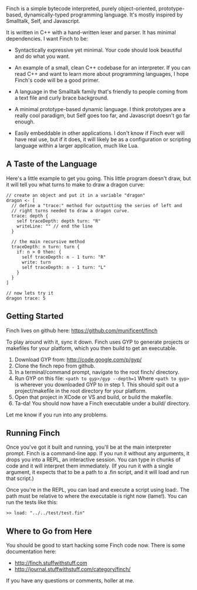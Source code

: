 Finch is a simple bytecode interpreted, purely object-oriented,
prototype-based, dynamically-typed programming language. It's mostly
inspired by Smalltalk, Self, and Javascript.

It is written in C++ with a hand-written lexer and parser. It has
minimal dependencies. I want Finch to be:

*   Syntactically expressive yet minimal. Your code should look beautiful and
    do what you want.

*   An example of a small, clean C++ codebase for an interpreter. If you can
    read C++ and want to learn more about programming languages, I hope Finch's
    code will be a good primer.

*   A language in the Smalltalk family that's friendly to people coming from a
    text file and curly brace background.

*   A minimal prototype-based dynamic language. I think prototypes are a really
    cool paradigm, but Self goes too far, and Javascript doesn't go far enough.

*   Easily embeddable in other applications. I don't know if Finch ever will
    have real use, but if it does, it will likely be as a configuration or
    scripting language within a larger application, much like Lua.


A Taste of the Language
-----------------------

Here's a little example to get you going. This little program doesn't
draw, but it will tell you what turns to make to draw a dragon curve:

    // create an object and put it in a variable "dragon"
    dragon <- [
      // define a "trace:" method for outputting the series of left and
      // right turns needed to draw a dragon curve.
      trace: depth {
        self traceDepth: depth turn: "R"
        writeLine: "" // end the line
      }

      // the main recursive method
      traceDepth: n turn: turn {
        if: n > 0 then: {
          self traceDepth: n - 1 turn: "R"
          write: turn
          self traceDepth: n - 1 turn: "L"
        }
      }
    ]

    // now lets try it
    dragon trace: 5


Getting Started
---------------

Finch lives on github here: https://github.com/munificent/finch

To play around with it, sync it down. Finch uses GYP to generate projects or
makefiles for your platform, which you then build to get an executable.

1. Download GYP from: http://code.google.com/p/gyp/
2. Clone the finch repo from github.
3. In a terminal/command prompt, navigate to the root finch/ directory.
4. Run GYP on this file: `<path to gyp>/gyp --depth=1`
   Where `<path to gyp>` is wherever you downloaded GYP to in step 1.
   This should spit out a project/makefile in the root directory for your
   platform.
5. Open that project in XCode or VS and build, or build the makefile.
6. Ta-da! You should now have a Finch executable under a build/ directory.

Let me know if you run into any problems.


Running Finch
-------------

Once you've got it built and running, you'll be at the main
interpreter prompt. Finch is a command-line app. If you run it without
any arguments, it drops you into a REPL, an interactive session. You
can type in chunks of code and it will interpret them immediately. (If
you run it with a single argument, it expects that to be a path to a
.fin script, and it will load and run that script.)

Once you're in the REPL, you can load and execute a script using
load:. The path must be relative to where the executable is right now (lame!).
You can run the tests like this:

    >> load: "../../test/test.fin"


Where to Go from Here
---------------------

You should be good to start hacking some Finch code now. There is some
documentation here:

* http://finch.stuffwithstuff.com
* http://journal.stuffwithstuff.com/category/finch/

If you have any questions or comments, holler at me.